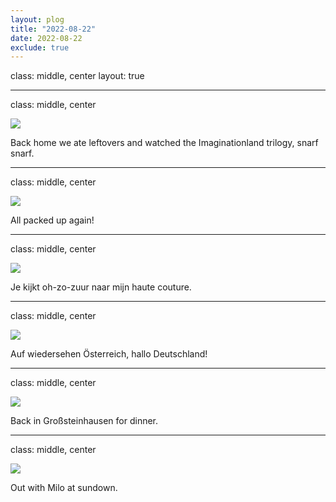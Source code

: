 ```yaml
---
layout: plog
title: "2022-08-22"
date: 2022-08-22
exclude: true
---
```


class: middle, center
layout: true

---

class: middle, center

<img class="plog-picture" src="{{ site.baseurl }}/img/plog/2022-08-22/01.jpg" />

Back home we ate leftovers and watched the Imaginationland trilogy, snarf snarf.

---

class: middle, center

<img class="plog-picture" src="{{ site.baseurl }}/img/plog/2022-08-22/02.jpg" />

All packed up again!

---

class: middle, center

<img class="plog-picture" src="{{ site.baseurl }}/img/plog/2022-08-22/03.jpg" />

Je kijkt oh-zo-zuur naar mijn haute couture.

---

class: middle, center

<img class="plog-picture" src="{{ site.baseurl }}/img/plog/2022-08-22/04.jpg" />

Auf wiedersehen Österreich, hallo Deutschland!

---

class: middle, center

<img class="plog-picture" src="{{ site.baseurl }}/img/plog/2022-08-22/05.jpg" />

Back in Großsteinhausen for dinner.

---

class: middle, center

<img class="plog-picture" src="{{ site.baseurl }}/img/plog/2022-08-22/06.jpg" />

Out with Milo at sundown.

